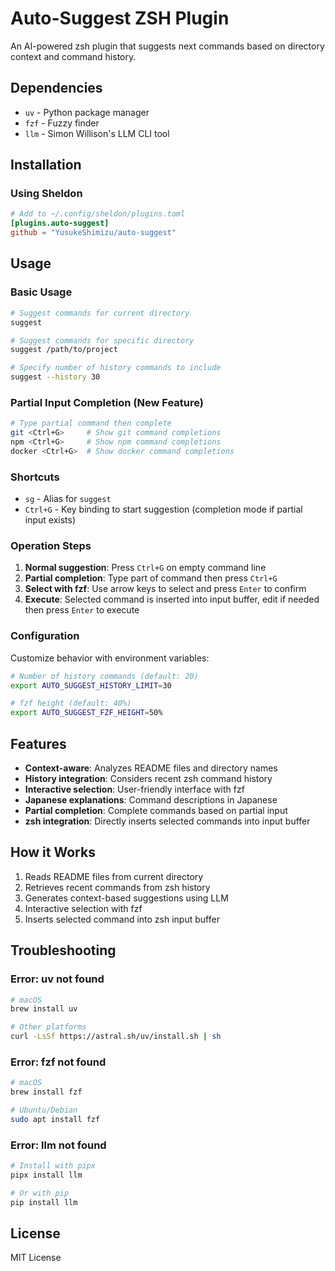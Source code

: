 # Auto-Suggest ZSH Plugin

An AI-powered zsh plugin that suggests next commands based on directory context and command history.

## Dependencies

- `uv` - Python package manager
- `fzf` - Fuzzy finder
- `llm` - Simon Willison's LLM CLI tool

## Installation

### Using Sheldon

```toml
# Add to ~/.config/sheldon/plugins.toml
[plugins.auto-suggest]
github = "YusukeShimizu/auto-suggest"
```

## Usage

### Basic Usage

```bash
# Suggest commands for current directory
suggest

# Suggest commands for specific directory
suggest /path/to/project

# Specify number of history commands to include
suggest --history 30
```

### Partial Input Completion (New Feature)

```bash
# Type partial command then complete
git <Ctrl+G>     # Show git command completions
npm <Ctrl+G>     # Show npm command completions
docker <Ctrl+G>  # Show docker command completions
```

### Shortcuts

- `sg` - Alias for `suggest`
- `Ctrl+G` - Key binding to start suggestion (completion mode if partial input exists)

### Operation Steps

1. **Normal suggestion**: Press `Ctrl+G` on empty command line
2. **Partial completion**: Type part of command then press `Ctrl+G`
3. **Select with fzf**: Use arrow keys to select and press `Enter` to confirm
4. **Execute**: Selected command is inserted into input buffer, edit if needed then press `Enter` to execute

### Configuration

Customize behavior with environment variables:

```bash
# Number of history commands (default: 20)
export AUTO_SUGGEST_HISTORY_LIMIT=30

# fzf height (default: 40%)
export AUTO_SUGGEST_FZF_HEIGHT=50%
```

## Features

- **Context-aware**: Analyzes README files and directory names
- **History integration**: Considers recent zsh command history
- **Interactive selection**: User-friendly interface with fzf
- **Japanese explanations**: Command descriptions in Japanese
- **Partial completion**: Complete commands based on partial input
- **zsh integration**: Directly inserts selected commands into input buffer

## How it Works

1. Reads README files from current directory
2. Retrieves recent commands from zsh history
3. Generates context-based suggestions using LLM
4. Interactive selection with fzf
5. Inserts selected command into zsh input buffer

## Troubleshooting

### Error: uv not found
```bash
# macOS
brew install uv

# Other platforms
curl -LsSf https://astral.sh/uv/install.sh | sh
```

### Error: fzf not found
```bash
# macOS
brew install fzf

# Ubuntu/Debian
sudo apt install fzf
```

### Error: llm not found
```bash
# Install with pipx
pipx install llm

# Or with pip
pip install llm
```

## License

MIT License
